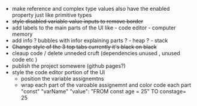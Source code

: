 - make reference and complex type values also have the enabled property just like primitive types
- ~~style disabled variable value inputs to remove border~~
- add labels to the main parts of the UI 
    like    - code editor
            - computer memory
- add info ? bubbles with infor explaining parts 
    ? - heap 
    ? - stack 
- ~~Change style of the 3 top tabs currently it's black on black~~
- cleaup code / delete unneded cruft (dependencies unused , unused code etc )
- publish the project somewere (github pages?)
- style the code editor portion of the UI 
    - position the variable assignemtns 
    - wrap each part of the varoable assignemnt and color code each part "const" "varName" "value":
      "FROM const age = 25"
      TO  <span class ="keyword">const</span><span class="varname">age</span><span class="eq">=</span> <span class="value">25</span>

